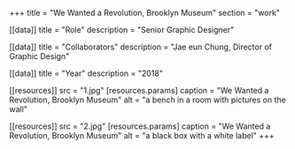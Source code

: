 +++
title = "We Wanted a Revolution, Brooklyn Museum"
section = "work"

[[data]]
title = "Role"
description = "Senior Graphic Designer"

[[data]]
title = "Collaborators"
description = "Jae eun Chung, Director of Graphic Design"

[[data]]
title = "Year"
description = "2018"

[[resources]]
src = "1.jpg"
[resources.params]
caption = "We Wanted a Revolution, Brooklyn Museum"
alt = "a bench in a room with pictures on the wall"

[[resources]]
src = "2.jpg"
[resources.params]
caption = "We Wanted a Revolution, Brooklyn Museum"
alt = "a black box with a white label"
+++

